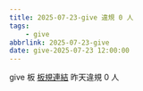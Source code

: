 ```yaml
---
title: 2025-07-23-give 違規 0 人
tags:
    - give
abbrlink: 2025-07-23-give
date: give-2025-07-23 12:00:00
---
```

give 板 [板規連結](https://www.ptt.cc/bbs/give/M.1612495900.A.C32.html)
昨天違規 0 人

